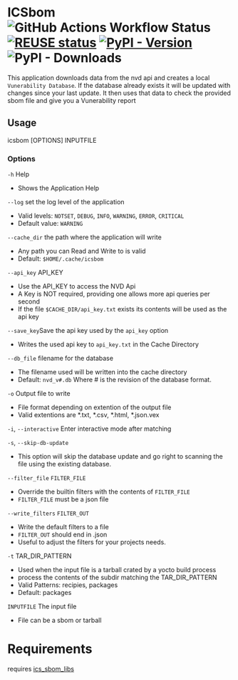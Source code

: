<!--
   SPDX-FileCopyrightText: 2024 ICS inc.
   SPDX-License-Identifier: CC-BY-SA-4.0
-->

ICSbom ![GitHub Actions Workflow Status](https://img.shields.io/github/actions/workflow/status/integratedcomputersolutions/icsbom/build.yml) [![REUSE status](https://api.reuse.software/badge/github.com/integratedcomputersolutions/icsbom)](https://api.reuse.software/info/github.com/integratedcomputersolutions/icsbom) [![PyPI - Version](https://img.shields.io/pypi/v/icsbom)](https://pypi.org/project/icsbom/) ![PyPI - Downloads](https://img.shields.io/pypi/dm/icsbom)
===
This application downloads data from the nvd api and creates a local `Vunerability Database`.
If the database already exists it will be updated with changes since your last update.
It then uses that data to check the provided sbom file and give you a Vunerability report

## Usage
 icsbom [OPTIONS] INPUTFILE

### Options
`-h` Help
 - Shows the Application Help

`--log` set the log level of the application 
 - Valid levels: `NOTSET`, `DEBUG`, `INFO`, `WARNING`, `ERROR`, `CRITICAL`
 - Default value: `WARNING`

`--cache_dir` the path where the application will write 
 - Any path you can Read and Write to is valid 
 - Default: `$HOME/.cache/icsbom`

`--api_key` API_KEY
 - Use the API_KEY to access the NVD Api
 - A Key is NOT required, providing one allows more api queries per second
 - If the file `$CACHE_DIR/api_key.txt` exists its contents will be used as the api key

`--save_key`Save the api key used by the `api_key` option
   - Writes the used api key to `api_key.txt` in the Cache Directory

`--db_file` filename for the database
 - The filename used will be written into the cache directory
 - Default: `nvd_v#.db` Where # is the revision of the database format.

`-o` Output file to write
   - File format depending on extention of the output file
   - Valid extentions are *.txt, *.csv, *.html, *.json.vex

`-i`, `--interactive` Enter interactive mode after matching

`-s`, `--skip-db-update`
 - This option will skip the database update and go right to scanning the file using the existing database.

`--filter_file` `FILTER_FILE`
 - Override the builtin filters with the contents of `FILTER_FILE`
 - `FILTER_FILE` must be a json file

 `--write_filters` `FILTER_OUT`
 - Write the default filters to a file
 - `FILTER_OUT` should end in .json
 - Useful to adjust the filters for your projects needs.

`-t` TAR_DIR_PATTERN
 - Used when the input file is a tarball crated by a yocto build process
 - process the contents of the subdir matching the TAR_DIR_PATTERN
 - Valid Patterns: recipies, packages
 - Default: packages

`INPUTFILE` The input file
 - File can be a sbom or tarball

# Requirements
 requires [ics_sbom_libs](https://github.com/integratedcomputersolutions/ics-sbom-libs)

